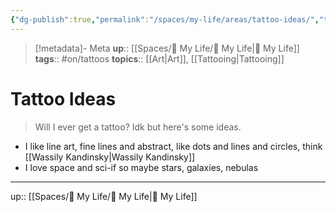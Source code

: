 ```yaml
---
{"dg-publish":true,"permalink":"/spaces/my-life/areas/tattoo-ideas/","title":"Tattoo Ideas"}
---
```


> [!metadata]- Meta
> **up**:: [[Spaces/🤘 My Life/🤘 My Life\|🤘 My Life]]
> **tags**:: #on/tattoos
> **topics**:: [[Art\|Art]], [[Tattooing\|Tattooing]]


# Tattoo Ideas

> Will I ever get a tattoo? Idk but here's some ideas.

- I like line art, fine lines and abstract, like dots and lines and circles, think [[Wassily Kandinsky\|Wassily Kandinsky]]
- I love space and sci-if so maybe stars, galaxies, nebulas

---
up:: [[Spaces/🤘 My Life/🤘 My Life\|🤘 My Life]]

